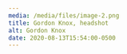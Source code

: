 ```yaml
---
media: /media/files/image-2.png
title: Gordon Knox, headshot
alt: Gordon Knox
date: 2020-08-13T15:54:00-0500
---
```

